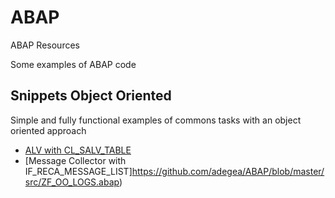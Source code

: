 # ABAP
ABAP Resources

Some examples of ABAP code

## Snippets Object Oriented
Simple and fully functional examples of commons tasks with an object oriented approach

- [ALV with CL_SALV_TABLE](https://github.com/adegea/ABAP/blob/master/src/ZF_OO_ALV.abap)
- [Message Collector with IF_RECA_MESSAGE_LIST]https://github.com/adegea/ABAP/blob/master/src/ZF_OO_LOGS.abap)


